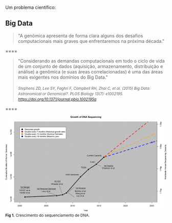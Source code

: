 <!-- .slide: data-background="img/motivation.jpg" -->

Um problema científico:

## Big Data

>"A genômica apresenta de forma clara alguns dos desafios computacionais mais graves que enfrentaremos na próxima década."

====
<!-- .slide: data-background="img/motivation.jpg" -->


>"Considerando as demandas computacionais em todo o ciclo de vida de um conjunto de dados (aquisição, armazenamento, distribuição e análise) a genômica (e suas áreas correlacionadas) é uma das áreas mais exigentes nos domínios do Big Data."
<br><br>
<cite> <small>Stephens ZD, Lee SY, Faghri F, Campbell RH, Zhai C, et al. (2015) Big Data: Astronomical or Genomical?. PLOS Biology 13(7): e1002195. https://doi.org/10.1371/journal.pbio.1002195a </small></cite>


====

<!-- .slide: data-background="img/motivation.jpg" -->
<img src="img/logos/data3.png" style="background:none; border:none; box-shadow:none;">
<small><b>Fig 1.</b> Crescimento do sequenciamento de DNA. <br></small>




